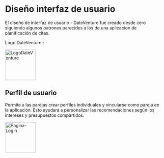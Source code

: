 # Diseño interfaz de usuario
El diseño de interfaz de usuario - DateVenture fue creado desde cero siguiendo algunos patrones parecidos
a los de una aplicacion de planificación de citas.

Logo DateVenture :

<img src="Images/LogoDateVenture.png" alt="LogoDateVenture" width="100" />

## Perfil de usuario 
Permite a las parejas crear perfiles individuales y vincularse como pareja en la aplicación. Esto ayudará a personalizar las recomendaciones según los intereses y presupuestos compartidos.

<img src="Images/Pagina-Login.png" alt="Pagina-Login" width="100" />
